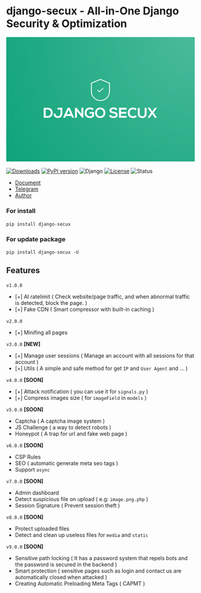# django-secux - All-in-One Django Security & Optimization

![django-secux](https://raw.githubusercontent.com/xo-aria/django-secux/refs/heads/main/django-secux.png)

[![Downloads](https://pepy.tech/badge/django-secux)](https://pepy.tech/project/django-secux)
[![PyPI version](https://img.shields.io/pypi/v/django-secux.svg)](https://pypi.org/project/django-secux/)
![Django](https://img.shields.io/badge/Django-3.2%20|%204.2%20|%205.0-green?logo=django)
[![License](https://img.shields.io/github/license/xo-aria/django-secux)](https://github.com/xo-aria/django-secux/blob/main/LICENSE)
![Status](https://img.shields.io/badge/status-active-brightgreen)

- [Document](https://xo-aria.github.io/django-secux/doc/) 
- [Telegram](https://t.me/xo_community_dev)
- [Author](https://t.me/ghanon_dar)

### For install
```
pip install django-secux
```

### For update package
```
pip install django-secux -U
```

## Features
`v1.0.0`
- [+] AI ratelimit ( Check website/page traffic, and when abnormal traffic is detected, block the page. )
- [+] Fake CDN ( Smart compressor with built-in caching )

`v2.0.0`
- [+] Minifing all pages

`v3.0.0` **[NEW]**
- [+] Manage user sessions ( Manage an account with all sessions for that account )
- [+] Utils ( A simple and safe method for get `IP` and `User Agent` and ... )

`v4.0.0` **[SOON]**
- [+] Attack notification ( you can use it for `signals.py` )
- [+] Compress images size ( for `imageField` in `models` )

`v5.0.0` **[SOON]**
- Captcha ( A captcha image system )
- JS Challenge ( a way to detect robots )
- Honeypot ( A trap for url and fake web page )

`v6.0.0` **[SOON]**
- CSP Rules
- SEO ( automatic generate meta seo tags )
- Support `async`

`v7.0.0` **[SOON]**
- Admin dashboard
- Detect suspicious file on upload ( e.g: `image.png.php` )
- Session Signature ( Prevent session theft )

`v8.0.0` **[SOON]**
- Protect uploaded files
- Detect and clean up useless files for `media` and `static`

`v9.0.0` **[SOON]**
- Sensitive path locking ( It has a password system that repels bots and the password is secured in the backend )
- Smart protection ( sensitive pages such as login and contact us are automatically closed when attacked )
- Creating Automatic Preloading Meta Tags ( CAPMT )
